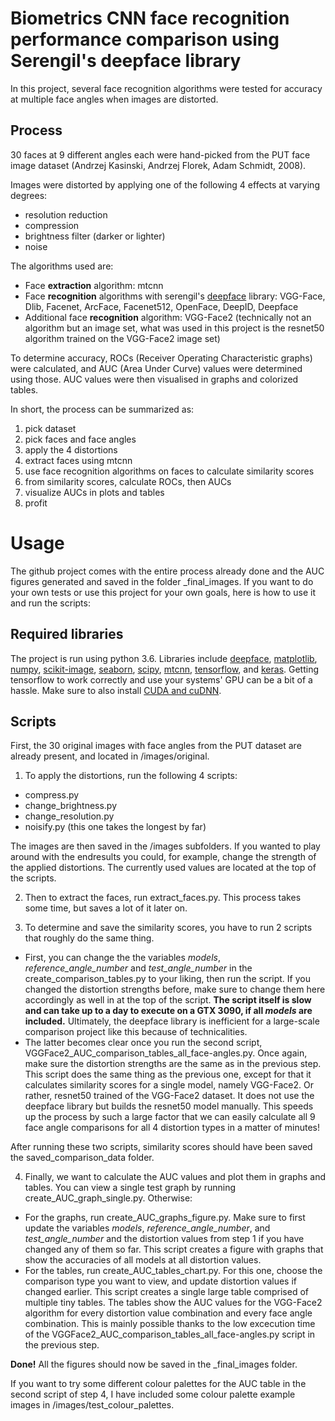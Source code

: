 ﻿# Biometrics CNN face recognition performance comparison using Serengil's deepface library

In this project, several face recognition algorithms were tested for accuracy at multiple face angles when images are distorted. 

## Process

30 faces at 9 different angles each were hand-picked from the PUT face image dataset (Andrzej Kasinski, Andrzej Florek, Adam Schmidt, 2008). 

Images were distorted by applying one of the following 4 effects at varying degrees:
- resolution reduction
- compression
- brightness filter (darker or lighter)
- noise

The algorithms used are:
- Face **extraction** algorithm: mtcnn
- Face **recognition** algorithms with serengil's [deepface](https://github.com/serengil/deepface) library: VGG-Face, Dlib, Facenet, ArcFace, Facenet512, OpenFace, DeepID, Deepface
- Additional face **recognition** algorithm: VGG-Face2 (technically not an algorithm but an image set, what was used in this project is the resnet50 algorithm trained on the VGG-Face2 image set)

To determine accuracy, ROCs (Receiver Operating Characteristic graphs) were calculated, and AUC (Area Under Curve) values were determined using those. AUC values were then visualised in graphs and colorized tables.

In short, the process can be summarized as: 
1. pick dataset
2. pick faces and face angles
3. apply the 4 distortions
4. extract faces using mtcnn
5. use face recognition algorithms on faces to calculate similarity scores
6. from similarity scores, calculate ROCs, then AUCs
7. visualize AUCs in plots and tables 
8. profit


# Usage
The github project comes with the entire process already done and the AUC figures generated and saved in the folder _final_images. If you want to do your own tests or use this project for your own goals, here is how to use it and run the scripts:

## Required libraries
The project is run using python 3.6. Libraries include [deepface](https://github.com/serengil/deepface), [matplotlib](https://matplotlib.org/stable/users/installing/index.html), [numpy](https://numpy.org/install/), [scikit-image](https://pypi.org/project/scikit-image/), [seaborn](https://seaborn.pydata.org/installing.html), [scipy](https://scipy.org/install/), [mtcnn](https://pypi.org/project/mtcnn/), [tensorflow](https://www.tensorflow.org/install/pip), and [keras](https://pypi.org/project/keras/). Getting tensorflow to work correctly and use your systems' GPU can be a bit of a hassle. Make sure to also install [CUDA and cuDNN](https://www.tensorflow.org/install/gpu).

## Scripts

First, the 30 original images with face angles from the PUT dataset are already present, and located in /images/original. 
1. To apply the distortions, run the following 4 scripts:
- compress.py
- change_brightness.py
- change_resolution.py
- noisify.py (this one takes the longest by far)

The images are then saved in the /images subfolders. 
If you wanted to play around with the endresults you could, for example, change the strength of the applied distortions. The currently used values are located at the top of the scripts.

2. Then to extract the faces, run extract_faces.py. This process takes some time, but saves a lot of it later on.

3. To determine and save the similarity scores, you have to run 2 scripts that roughly do the same thing. 
- First, you can change the the variables *models*, *reference_angle_number* and *test_angle_number* in the create_comparison_tables.py to your liking, then run the script. If you changed the distortion strengths before, make sure to change them here accordingly as well in at the top of the script. **The script itself is slow and can take up to a day to execute on a GTX 3090, if all *models* are included.** Ultimately, the deepface library is inefficient for a large-scale comparison project like this because of technicalities.
- The latter becomes clear once you run the second script, VGGFace2_AUC_comparison_tables_all_face-angles.py. Once again, make sure the distortion strengths are the same as in the previous step. This script does the same thing as the previous one, except for that it calculates similarity scores for a single model, namely VGG-Face2. Or rather, resnet50 trained of the VGG-Face2 dataset. It does not use the deepface library but builds the resnet50 model manually. This speeds up the process by such a large factor that we can easily calculate all 9 face angle comparisons for all 4 distortion types in a matter of minutes!

After running these two scripts, similarity scores should have been saved the saved_comparison_data folder. 

4. Finally, we want to calculate the AUC values and plot them in graphs and tables. You can view a single test graph by running create_AUC_graph_single.py. Otherwise:
- For the graphs, run create_AUC_graphs_figure.py. Make sure to first update the variables *models*, *reference_angle_number*, and *test_angle_number* and the distortion values from step 1 if you have changed any of them so far. This script creates a figure with graphs that show the accuracies of all models at all distortion values.
- For the tables, run create_AUC_tables_chart.py. For this one, choose the comparison type you want to view, and update distortion values if changed earlier. This script creates a single large table comprised of multiple tiny tables. The tables show the AUC values for the VGG-Face2 algorithm for every distortion value combination and every face angle combination. This is mainly possible thanks to the low excecution time of the VGGFace2_AUC_comparison_tables_all_face-angles.py script in the previous step.

**Done!** All the figures should now be saved in the _final_images folder. 

If you want to try some different colour palettes for the AUC table in the second script of step 4, I have included some colour palette example images in /images/test_colour_palettes.
